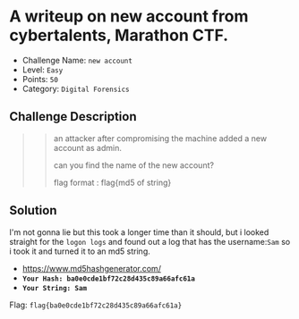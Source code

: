 # A writeup on new account from cybertalents, Marathon CTF.

- Challenge Name: `new account`
- Level: `Easy`
- Points: `50`
- Category: `Digital Forensics`

## Challenge Description
>> an attacker after compromising the machine added a new account as admin.
>> 
>> can you find the name of the new account? 
>> 
>> flag format : flag{md5 of string}


## Solution
I'm not gonna lie but this took a longer time than it should,
but i looked straight for the `logon logs` and found out a log that has the username:`Sam`
so i took it and turned it to an md5 string.

- https://www.md5hashgenerator.com/
- **`Your Hash: ba0e0cde1bf72c28d435c89a66afc61a`**
- **`Your String: Sam`**

Flag: `flag{ba0e0cde1bf72c28d435c89a66afc61a}`
